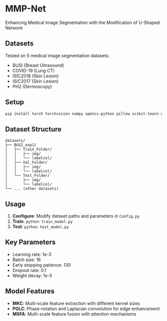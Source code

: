 # MMP-Net

Enhancing Medical Image Segmentation with the Modification of U-Shaped Network

## Datasets

Tested on 5 medical image segmentation datasets:
- BUSI (Breast Ultrasound)
- COVID-19 (Lung CT) 
- ISIC2018 (Skin Lesion)
- ISIC2017 (Skin Lesion)
- PH2 (Dermoscopy)

## Setup

```bash
pip install torch torchvision numpy opencv-python pillow scikit-learn matplotlib
```

## Dataset Structure

```
datasets/
├── BUSI_exp1/
│   ├── Train_Folder/
│   │   ├── img/
│   │   └── labelcol/
│   ├── Val_Folder/
│   │   ├── img/
│   │   └── labelcol/
│   └── Test_Folder/
│       ├── img/
│       └── labelcol/
└── ... (other datasets)
```

## Usage

1. **Configure**: Modify dataset paths and parameters in `Config.py`
2. **Train**: `python train_model.py`
3. **Test**: `python test_model.py`

## Key Parameters

- Learning rate: 1e-3
- Batch size: 16
- Early stopping patience: 130
- Dropout rate: 0.1
- Weight decay: 1e-5

## Model Features

- **MKC**: Multi-scale feature extraction with different kernel sizes
- **PGLC**: Phase-rotation and Laplacian convolution for edge enhancement  
- **MSFA**: Multi-scale feature fusion with attention mechanisms
